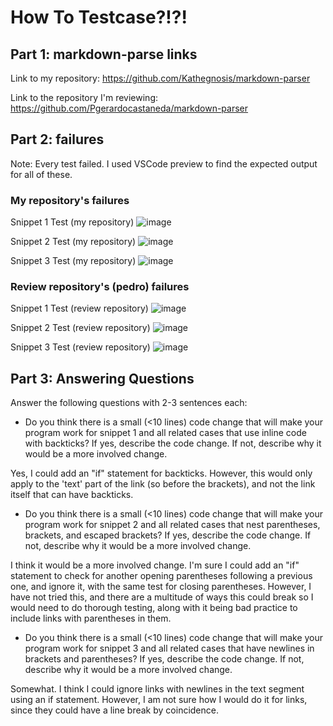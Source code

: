 # How To Testcase?!?!
## Part 1: markdown-parse links
Link to my repository: https://github.com/Kathegnosis/markdown-parser


Link to the repository I'm reviewing: https://github.com/Pgerardocastaneda/markdown-parser 


## Part 2: failures 
Note: Every test failed. I used VSCode preview to find the expected output for all of these. 

### My repository's failures
Snippet 1 Test (my repository)
![image](https://user-images.githubusercontent.com/88159129/169742800-af363b6b-98a0-449a-923e-85083dd028ef.png)

Snippet 2 Test (my repository)
![image](https://user-images.githubusercontent.com/88159129/169742867-d4d1f7d8-2cfe-4dbe-8936-698058baf2ee.png)

Snippet 3 Test (my repository)
![image](https://user-images.githubusercontent.com/88159129/169742923-10d057cf-b691-4c0b-be42-e9221e767eb4.png)


### Review repository's (pedro) failures
Snippet 1 Test (review repository)
![image](https://user-images.githubusercontent.com/88159129/169743200-20306b52-9de7-4fa6-88c8-5c77abf7f44a.png)

Snippet 2 Test (review repository)
![image](https://user-images.githubusercontent.com/88159129/169743232-b26464a1-1545-4f32-b098-03fec9771b56.png)

Snippet 3 Test (review repository)
![image](https://user-images.githubusercontent.com/88159129/169743278-a56e14e9-f1b1-4841-8016-c2190d251272.png)


## Part 3: Answering Questions
Answer the following questions with 2-3 sentences each:
* Do you think there is a small (<10 lines) code change that will make your program work for snippet 1 and all related cases that use inline code with backticks? If yes, describe the code change. If not, describe why it would be a more involved change.


Yes, I could add an "if" statement for backticks. However, this would only apply to the 'text' part of the link (so before the brackets), and not the link itself that can have backticks. 


* Do you think there is a small (<10 lines) code change that will make your program work for snippet 2 and all related cases that nest parentheses, brackets, and escaped brackets? If yes, describe the code change. If not, describe why it would be a more involved change.


I think it would be a more involved change. I'm sure I could add an "if" statement to check for another opening parentheses following a previous one, and ignore it, with the same test for closing parentheses. However, I have not tried this, and there are a multitude of ways this could break so I would need to do thorough testing, along with it being bad practice to include links with parentheses in them. 


* Do you think there is a small (<10 lines) code change that will make your program work for snippet 3 and all related cases that have newlines in brackets and parentheses? If yes, describe the code change. If not, describe why it would be a more involved change.


Somewhat. I think I could ignore links with newlines in the text segment using an if statement. However, I am not sure how I would do it for links, since they could have a line break by coincidence.

